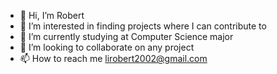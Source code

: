 - 👋 Hi, I’m Robert 
- 👀 I’m interested in finding projects where I can contribute to
- 🌱 I’m currently studying at Computer Science major
- 💞️ I’m looking to collaborate on any project
- 📫 How to reach me lirobert2002@gmail.com

<!---
Rbl0/Rbl0 is a ✨ special ✨ repository because its `README.md` (this file) appears on your GitHub profile.
You can click the Preview link to take a look at your changes.
--->

